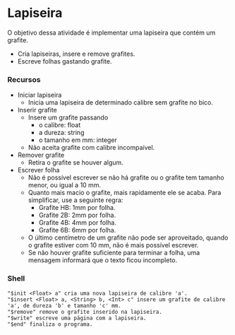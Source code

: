 # Lapiseira

O objetivo dessa atividade é implementar uma lapiseira que contém um grafite.

* Cria lapiseiras, insere e remove grafites.
* Escreve folhas gastando grafite.

### Recursos
* Iniciar lapiseira
  * Inicia uma lapiseira de determinado calibre sem grafite no bico.
* Inserir grafite
  * Insere um grafite passando
    * o calibre: float
    * a dureza: string
    * o tamanho em mm: integer
  * Não aceita grafite com calibre incompaível.
* Remover grafite
  * Retira o grafite se houver algum.
* Escrever folha
  * Não é possível escrever se não há grafite ou o grafite tem tamanho menor, ou igual a 10 mm.
  * Quanto mais macio o grafite, mais rapidamente ele se acaba. Para simplificar, use a seguinte regra: 
    * Grafite HB: 1mm por folha. 
    * Grafite 2B: 2mm por folha. 
    * Grafite 4B: 4mm por folha. 
    * Grafite 6B: 6mm por folha.
  * O último centímetro de um grafite não pode ser aproveitado, quando o grafite estiver com 10 mm, não é mais possível escrever.
  * Se não houver grafite suficiente para terminar a folha, uma mensagem informará que o texto ficou incompleto.

### Shell
````
"$init <Float> a" cria uma nova lapiseira de calibre 'a'.
"$insert <Float> a, <String> b, <Int> c" insere um grafite de calibre 'a', de dureza 'b' e tamanho 'c' mm.
"$remove" remove o grafite inserido na lapiseira.
"$write" escreve uma página com a lapiseira.
"$end" finaliza o programa.
